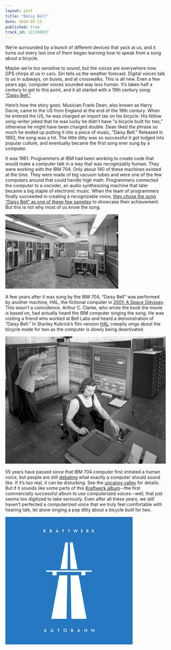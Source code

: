 ```yaml
---
layout: post
title: "Daisy Bell"
date: 2016-03-13
published: true
track_id: 221368027
---
```


We’re surrounded by a bunch of different devices that yack at us, and it turns out every last one of them began learning how to speak from a song about a bicycle.

Maybe we’re too sensitive to sound, but the voices are everywhere now. GPS chirps at us in cars. Siri tells us the weather forecast. Digital voices talk to us in subways, on buses, and at crosswalks. This is all new. Even a few years ago, computer voices sounded way less human. It’s taken half a century to get to this point, and it all started with a 19th century song: [“Daisy Bell.”](https://www.youtube.com/watch?v=PqvuNb8DevE)

Here’s how the story goes. Musician Frank Dean, also known as Harry Dacre, came to the US from England at the end of the 19th century. When he entered the US, he was charged an import tax on his bicycle. His fellow song-writer joked that he was lucky he didn’t have “a bicycle built for two,” otherwise he might have been charged double. Dean liked the phrase so much he ended up putting it into a piece of music, ”Daisy Bell.” Released in 1892, the song was a hit. The little ditty was so successful it got lodged into popular culture, and eventually became the first song ever sung by a computer.

It was 1961. Programmers at IBM had been working to create code that would make a computer talk in a way that was recognizably human. They were working with the IBM 704. Only about 140 of these machines existed at the time. They were made of big vacuum tubes and were one of the few computers around that could handle high math. Programmers connected the computer to a vocoder, an audio synthesizing machine that later became a big staple of electronic music. When the team of programmers finally succeeded in creating a recognizable voice, [they chose the song “Daisy Bell” as one of these few samples](https://www.youtube.com/watch?v=ebK4wX76RZ4) to showcase their achievement. But this is not why most of us know the song.

![](/assets/posts/daisy-0.gif)

A few years after it was sung by the IBM 704, “Daisy Bell” was performed by another machine, HAL, the fictional computer in [2001: A Space Odyssey](http://www.imdb.com/title/tt0062622/). This wasn’t a coincidence. Arthur C. Clarke, who wrote the book the movie is based on, had actually heard the IBM computer singing the song. He was visiting a friend who worked at Bell Labs and heard a demonstration of “Daisy Bell.” In Stanley Kubrick’s film version [HAL](https://www.youtube.com/watch?v=OuEN5TjYRCE) creepily sings about the bicycle made for two as the computer is slowly being deactivated.

![](/assets/posts/daisy-1.jpg)

55 years have passed since that IBM 704 computer first imitated a human voice, but people are still [debating](http://www.nytimes.com/2016/02/15/technology/creating-a-computer-voice-that-people-like.html) what exactly a computer should sound like. If it’s too real, it can be disturbing. See the [uncanny valley](http://www.strangerdimensions.com/2013/11/25/10-creepy-examples-uncanny-valley/) for details. But if it sounds like some parts of this [Kraftwerk album](https://youtu.be/Kp3vb95TRdE?t=14m10s)--the first commercially successful album to use computerized voices--well, that just seems too digitized to take seriously. Even after all these years, we still haven’t perfected a computerized voice that we truly feel comfortable with hearing talk, let alone singing a pop ditty about a bicycle built for two.

![](/assets/posts/daisy-2.jpg)
